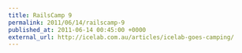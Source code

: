 ```yaml
---
title: RailsCamp 9
permalink: 2011/06/14/railscamp-9
published_at: 2011-06-14 00:45:00 +0000
external_url: http://icelab.com.au/articles/icelab-goes-camping/
---
```

